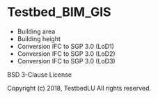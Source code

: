 # Testbed_BIM_GIS

* Building area
* Building height
* Conversion IFC to SGP 3.0 (LoD1)
* Conversion IFC to SGP 3.0 (LoD2)
* Conversion IFC to SGP 3.0 (LoD3)

BSD 3-Clause License

Copyright (c) 2018, TestbedLU
All rights reserved.

